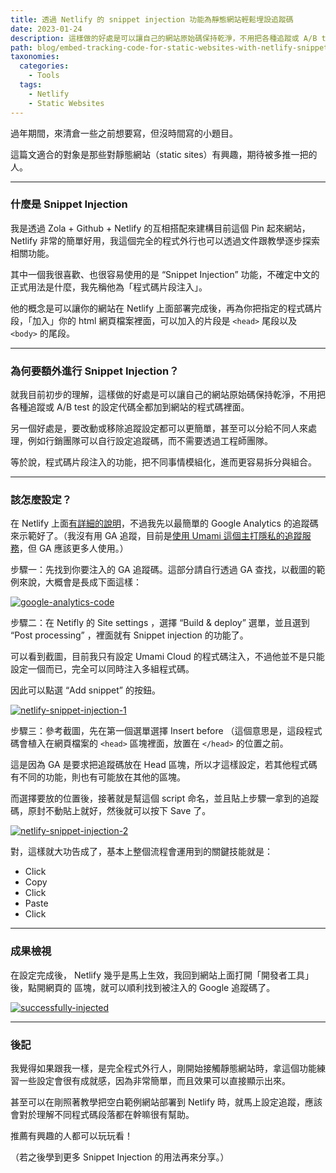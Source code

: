 ```yaml
---
title: 透過 Netlify 的 snippet injection 功能為靜態網站輕鬆埋設追蹤碼
date: 2023-01-24
description: 這樣做的好處是可以讓自己的網站原始碼保持乾淨，不用把各種追蹤或 A/B test 的設定代碼全都加到網站的程式碼裡面。
path: blog/embed-tracking-code-for-static-websites-with-netlify-snippet-injection-feature
taxonomies:
  categories: 
    - Tools
  tags: 
    - Netlify
    - Static Websites
---
```


過年期間，來清倉一些之前想要寫，但沒時間寫的小題目。

這篇文適合的對象是那些對靜態網站（static sites）有興趣，期待被多推一把的人。

<!-- more -->
---

### 什麼是 Snippet Injection

我是透過 Zola \+ Github \+ Netlify 的互相搭配來建構目前這個 Pin 起來網站，Netlify 非常的簡單好用，我這個完全的程式外行也可以透過文件跟教學逐步探索相關功能。

其中一個我很喜歡、也很容易使用的是 “Snippet Injection” 功能，不確定中文的正式用法是什麼，我先稱他為「程式碼片段注入」。

他的概念是可以讓你的網站在 Netlify 上面部署完成後，再為你把指定的程式碼片段，「加入」你的 html 網頁檔案裡面，可以加入的片段是 `<head>` 尾段以及 `<body>` 的尾段。

---

### 為何要額外進行 Snippet Injection？

就我目前初步的理解，這樣做的好處是可以讓自己的網站原始碼保持乾淨，不用把各種追蹤或 A/B test 的設定代碼全都加到網站的程式碼裡面。

另一個好處是，要改動或移除追蹤設定都可以更簡單，甚至可以分給不同人來處理，例如行銷團隊可以自行設定追蹤碼，而不需要透過工程師團隊。

等於說，程式碼片段注入的功能，把不同事情模組化，進而更容易拆分與組合。

---

### 該怎麼設定？

在 Netlify 上面[有詳細的說明](https://docs.netlify.com/site-deploys/post-processing/snippet-injection/)，不過我先以最簡單的 Google Analytics 的追蹤碼來示範好了。（我沒有用 GA 追蹤，目前是[使用 Umami 這個主打隱私的追蹤服務](@/blog/started-using-umami-cloud.md)，但 GA 應該更多人使用。）

步驟一：先找到你要注入的 GA 追蹤碼。這部分請自行透過 GA 查找，以截圖的範例來說，大概會是長成下面這樣：


<a href="https://pinchlime-screenshots.s3.ap-northeast-1.amazonaws.com/google-analytics-code_JeKjzs.webp" data-fancybox data-caption="google-analytics-code">
  <img src="https://pinchlime-screenshots.s3.ap-northeast-1.amazonaws.com/google-analytics-code_JeKjzs.webp" loading="lazy" alt="google-analytics-code" align="center" />
</a>

步驟二：在 Netifly 的 Site settings ，選擇 “Build & deploy” 選單，並且選到 “Post processing” ，裡面就有 Snippet injection 的功能了。

可以看到截圖，目前我只有設定 Umami Cloud 的程式碼注入，不過他並不是只能設定一個而已，完全可以同時注入多組程式碼。

因此可以點選 “Add snippet” 的按鈕。

<a href="https://pinchlime-screenshots.s3.ap-northeast-1.amazonaws.com/netlify-snippet-injection-1_VHYwHh.webp" data-fancybox data-caption="netlify-snippet-injection-1">
  <img src="https://pinchlime-screenshots.s3.ap-northeast-1.amazonaws.com/netlify-snippet-injection-1_VHYwHh.webp" loading="lazy" alt="netlify-snippet-injection-1" align="center" />
</a>

步驟三：參考截圖，先在第一個選單選擇 Insert before </head> （這個意思是，這段程式碼會植入在網頁檔案的 `<head>` 區塊裡面，放置在 `</head>` 的位置之前。

這是因為 GA 是要求把追蹤碼放在 Head 區塊，所以才這樣設定，若其他程式碼有不同的功能，則也有可能放在其他的區塊。

而選擇要放的位置後，接著就是幫這個 script 命名，並且貼上步驟一拿到的追蹤碼，原封不動貼上就好，然後就可以按下 Save 了。

<a href="https://pinchlime-screenshots.s3.ap-northeast-1.amazonaws.com/netlify-snippet-injection-2_Kawvpq.webp" data-fancybox data-caption="netlify-snippet-injection-2">
  <img src="https://pinchlime-screenshots.s3.ap-northeast-1.amazonaws.com/netlify-snippet-injection-2_Kawvpq.webp" loading="lazy" alt="netlify-snippet-injection-2" align="center" />
</a>

對，這樣就大功告成了，基本上整個流程會運用到的關鍵技能就是：

* Click
* Copy
* Click
* Paste
* Click

---

### 成果檢視

在設定完成後， Netlify 幾乎是馬上生效，我回到網站上面打開「開發者工具」後，點開網頁的 <head> 區塊，就可以順利找到被注入的 Google 追蹤碼了。

<a href="https://pinchlime-screenshots.s3.ap-northeast-1.amazonaws.com/successfully-injected_mYAe6C.webp" data-fancybox data-caption="successfully-injected">
  <img src="https://pinchlime-screenshots.s3.ap-northeast-1.amazonaws.com/successfully-injected_mYAe6C.webp" loading="lazy" alt="successfully-injected" align="center" />
</a>

---

### 後記

我覺得如果跟我一樣，是完全程式外行人，剛開始接觸靜態網站時，拿這個功能練習一些設定會很有成就感，因為非常簡單，而且效果可以直接顯示出來。

甚至可以在剛照著教學把空白範例網站部署到 Netlify 時，就馬上設定追蹤，應該會對於理解不同程式碼段落都在幹嘛很有幫助。

推薦有興趣的人都可以玩玩看！

（若之後學到更多 Snippet Injection 的用法再來分享。）